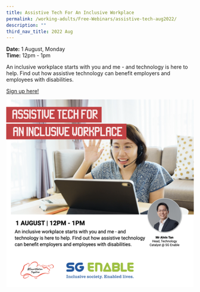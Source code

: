 ```yaml
---
title: Assistive Tech For An Inclusive Workplace
permalink: /working-adults/Free-Webinars/assistive-tech-aug2022/
description: ""
third_nav_title: 2022 Aug
---
```


**Date:** 1 August, Monday
<br> **Time:** 12pm - 1pm

An inclusive workplace starts with you and me - and technology is here to help. Find out how assistive technology can benefit employers and employees with disabilities. 

[Sign up here!](https://go.gov.sg/wa-assistivetech-aug22)

![Free webinar on assistive tech for working adults](/images/Aug%202022/WA-1Aug-updated.png)